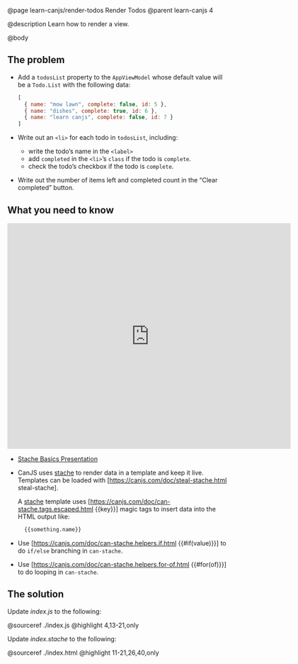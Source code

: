 @page learn-canjs/render-todos Render Todos
@parent learn-canjs 4

@description Learn how to render a view.

@body

## The problem

- Add a `todosList` property to the `AppViewModel` whose default
  value will be a `Todo.List` with the following data:

  ```js
  [
    { name: "mow lawn", complete: false, id: 5 },
    { name: "dishes", complete: true, id: 6 },
    { name: "learn canjs", complete: false, id: 7 }
  ]
  ```

- Write out an `<li>` for each todo in `todosList`, including:
  - write the todo’s name in the  `<label>`
  - add `completed` in the `<li>`’s `class` if the todo is `complete`.
  - check the todo’s checkbox if the todo is `complete`.

- Write out the number of items left and completed count in the “Clear completed” button.

## What you need to know

<iframe src="https://docs.google.com/presentation/d/e/2PACX-1vSwcbjjwOyiYxruHZdLXg9k2mqzM2dkBtyJWfvVftUEwb3NHDHXU2VCtJVNVpmgBr4vaz85FENpCvag/embed?start=false&loop=false&delayms=3000" frameborder="0" width="640" height="509" allowfullscreen="true" mozallowfullscreen="true" webkitallowfullscreen="true"></iframe>

- [Stache Basics Presentation](https://docs.google.com/presentation/d/13IX7PRiS2B4RdYXor8tMgb75FNjc9mq-mlzNX0dnlt0/edit?usp=sharing)
- CanJS uses [stache](https://canjs.com/doc/can-stache.html) to render data in a template
  and keep it live. Templates can be loaded with [https://canjs.com/doc/steal-stache.html steal-stache].

  A [stache](https://canjs.com/doc/can-stache.html) template uses
  [https://canjs.com/doc/can-stache.tags.escaped.html {{key}}] magic tags to insert data into
  the HTML output like:

  ```html
    {{something.name}}
  ```
- Use [https://canjs.com/doc/can-stache.helpers.if.html {{#if(value)}}] to do `if/else` branching in `can-stache`.
- Use [https://canjs.com/doc/can-stache.helpers.for-of.html {{#for(of)}}] to do looping in `can-stache`.

## The solution

Update _index.js_ to the following:

@sourceref ./index.js
@highlight 4,13-21,only

Update _index.stache_ to the following:

@sourceref ./index.html
@highlight 11-21,26,40,only
